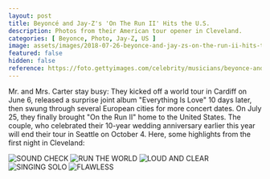 ```yaml
---
layout: post
title: Beyoncé and Jay-Z's 'On The Run II' Hits the U.S.
description: Photos from their American tour opener in Cleveland.
categories: [ Beyonce, Photo, Jay-Z, US ]
image: assets/images/2018-07-26-beyonce-and-jay-zs-on-the-run-ii-hits-the-u-s.jpg
featured: false
hidden: false
reference: https://foto.gettyimages.com/celebrity/musicians/beyonce-and-jay-zs-on-the-run-ii-hits-the-u-s/
---
```

Mr. and Mrs. Carter stay busy: They kicked off a world tour in Cardiff on June 6, released a surprise joint album "Everything Is Love" 10 days later, then swung through several European cities for more concert dates. On July 25, they finally brought "On the Run II" home to the United States. The couple, who celebrated their 10-year wedding anniversary earlier this year will end their tour in Seattle on October 4. Here, some highlights from the first night in Cleveland:

<img src="https://foto.gettyimages.com/photos/beyonce-performs-on-stage-during-the-on-the-run-ii-tour-opener-at-picture-id1005445688-story-large-9b92bbb1-7bc5-4c1a-8c34-ac23e95e7ccf.jpg" title="SOUND CHECK" alt="SOUND CHECK" >

<img src="https://foto.gettyimages.com/photos/beyonce-performs-on-stage-during-the-on-the-run-ii-tour-opener-at-picture-id1005445686-story-large-c28d7691-746c-4e4f-9c88-4af74480ab36.jpg" title="RUN THE WORLD" alt="RUN THE WORLD" >

<img src="https://foto.gettyimages.com/photos/beyonce-performs-on-stage-during-the-on-the-run-ii-tour-opener-at-picture-id1005445692-story-large-fd91cc3d-d2a5-47f8-aea5-95b1c13d0e92.jpg" title="LOUD AND CLEAR" alt="LOUD AND CLEAR" >

<img src="https://foto.gettyimages.com/photos/beyonce-performs-on-stage-during-the-on-the-run-ii-tour-opener-at-picture-id1005446296-story-large-3ca73fed-ac8b-449a-8ccb-efccedc64b86.jpg" title="SINGING SOLO" alt="SINGING SOLO" >

<img src="https://foto.gettyimages.com/photos/beyonce-performs-on-stage-during-the-on-the-run-ii-tour-opener-at-picture-id1005446302-story-large-82e0eac6-34c0-4dc3-84eb-503211c67053.jpg" title="FLAWLESS" alt="FLAWLESS" >
